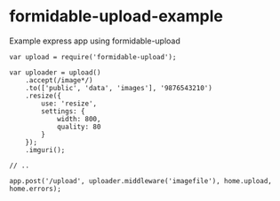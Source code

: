formidable-upload-example
=========================

Example express app using formidable-upload

    var upload = require('formidable-upload');

    var uploader = upload()
        .accept(/image*/)
        .to(['public', 'data', 'images'], '9876543210')
        .resize({
            use: 'resize',
            settings: {
                width: 800,
                quality: 80
            }
        });
        .imguri();

    // ..

    app.post('/upload', uploader.middleware('imagefile'), home.upload, home.errors);
